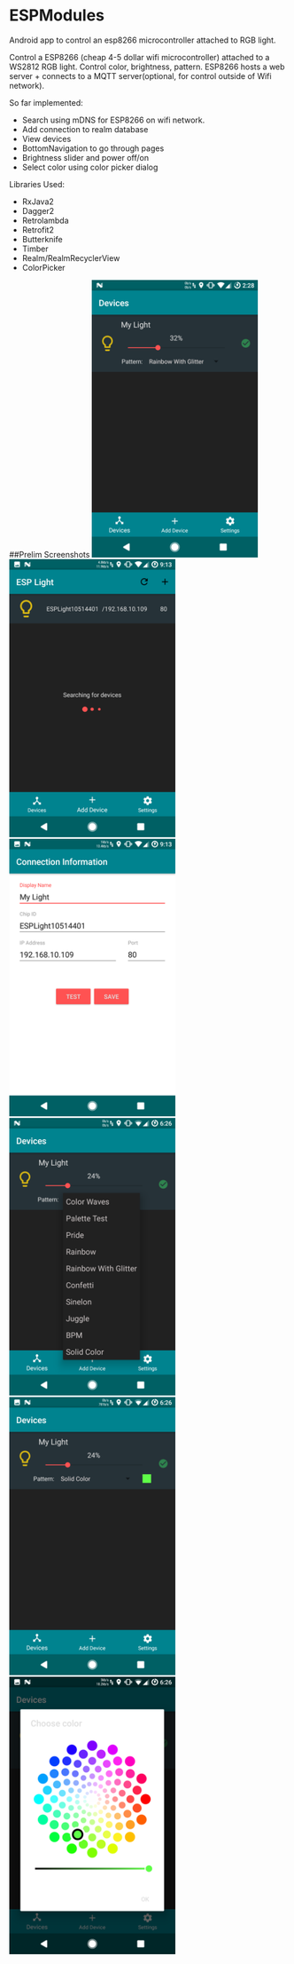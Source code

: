 # ESPModules
Android app to control an esp8266 microcontroller attached to RGB light.

Control a ESP8266 (cheap 4-5 dollar wifi microcontroller) attached to a WS2812 RGB light.
Control color, brightness, pattern.
ESP8266 hosts a web server + connects to a MQTT server(optional, for control outside of Wifi network). 

So far implemented: 
 - Search using mDNS for ESP8266 on wifi network.
 - Add connection to realm database
 - View devices 
 - BottomNavigation to go through pages
 - Brightness slider and power off/on
 - Select color using color picker dialog

Libraries Used:
 - RxJava2
 - Dagger2
 - Retrolambda
 - Retrofit2
 - Butterknife
 - Timber
 - Realm/RealmRecyclerView
 - ColorPicker

 ##Prelim Screenshots
 <img src="/screenshots/Screenshot_20170222-142854.png" alt="image" width="300">
 <img src="/screenshots/Screenshot_20170220-211337.png" alt="image" width="300">
 <img src="/screenshots/Screenshot_20170220-211346.png" alt="image" width="300">
 <img src="/screenshots/Screenshot_20170222-182624.png" alt="image" width="300">
 <img src="/screenshots/Screenshot_20170222-182630.png" alt="image" width="300">
 <img src="/screenshots/Screenshot_20170222-182634.png" alt="image" width="300">
